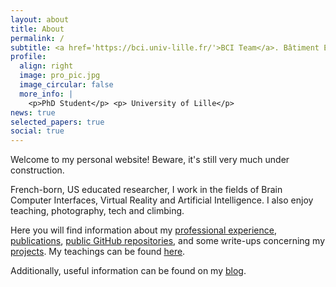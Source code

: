 ```yaml
---
layout: about
title: About
permalink: /
subtitle: <a href='https://bci.univ-lille.fr/'>BCI Team</a>. Bâtiment ESPRIT, Avenue Henri Poincaré, 59655 Villeneuve d'Ascq.
profile:
  align: right
  image: pro_pic.jpg
  image_circular: false
  more_info: |
    <p>PhD Student</p> <p> University of Lille</p>
news: true
selected_papers: true
social: true
---
```


Welcome to my personal website! Beware, it's still very much under construction.

French-born, US educated researcher, I work in the fields of Brain Computer Interfaces, Virtual Reality and Artificial Intelligence.
I also enjoy teaching, photography, tech and climbing.

Here you will find information about my [professional experience](/cv), [publications](/publications), [public GitHub repositories](/repositories), and some write-ups concerning my [projects](/projects).
My teachings can be found [here](/teaching).

Additionally, useful information can be found on my [blog](/blog).

